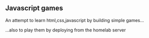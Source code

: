 ## Javascript games

An attempt to learn html,css,javascript by building simple games... 

...also to play them by deploying from the homelab server